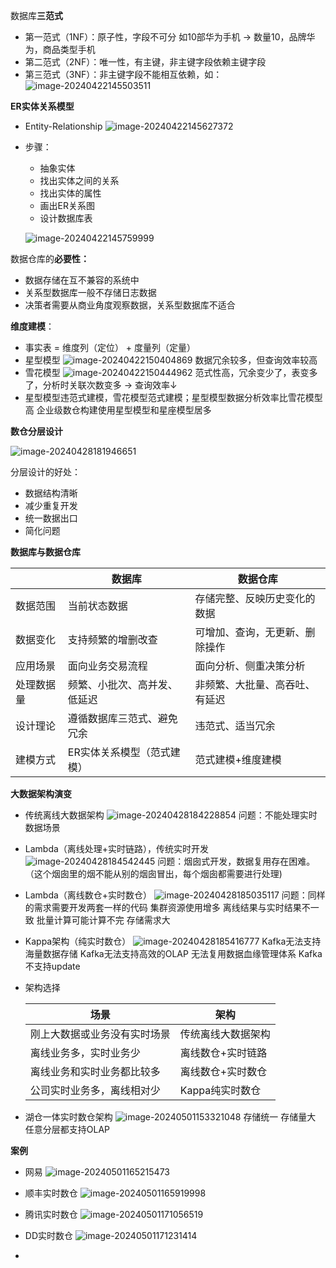 数据库**三范式**

- 第一范式（1NF）：原子性，字段不可分
  如10部华为手机 → 数量10，品牌华为，商品类型手机
- 第二范式（2NF）：唯一性，有主键，非主键字段依赖主键字段
- 第三范式（3NF）：非主键字段不能相互依赖，如：
  ![image-20240422145503511](./images/image-20240422145503511.png)

**ER实体关系模型**

- Entity-Relationship
  ![image-20240422145627372](./images/image-20240422145627372.png)

- 步骤：

  - 抽象实体
  - 找出实体之间的关系
  - 找出实体的属性
  - 画出ER关系图
  - 设计数据库表

  ![image-20240422145759999](./images/image-20240422145759999.png)

数据仓库的**必要性：**

- 数据存储在互不兼容的系统中
- 关系型数据库一般不存储日志数据
- 决策者需要从商业角度观察数据，关系型数据库不适合

**维度建模**：

- 事实表 = 维度列（定位） + 度量列（定量）
- 星型模型
  ![image-20240422150404869](./images/image-20240422150404869.png)
  数据冗余较多，但查询效率较高
- 雪花模型
  ![image-20240422150444962](./images/image-20240422150444962.png)
  范式性高，冗余变少了，表变多了，分析时关联次数变多 → 查询效率↓
- 星型模型违范式建模，雪花模型范式建模；星型模型数据分析效率比雪花模型高
  企业级数仓构建使用星型模型和星座模型居多

**数仓分层设计**

![image-20240428181946651](./images/image-20240428181946651.png)

分层设计的好处：

- 数据结构清晰
- 减少重复开发
- 统一数据出口
- 简化问题

**数据库与数据仓库**

|            | 数据库                       | 数据仓库                       |
| ---------- | ---------------------------- | ------------------------------ |
| 数据范围   | 当前状态数据                 | 存储完整、反映历史变化的数据   |
| 数据变化   | 支持频繁的增删改查           | 可增加、查询，无更新、删除操作 |
| 应用场景   | 面向业务交易流程             | 面向分析、侧重决策分析         |
| 处理数据量 | 频繁、小批次、高并发、低延迟 | 非频繁、大批量、高吞吐、有延迟 |
| 设计理论   | 遵循数据库三范式、避免冗余   | 违范式、适当冗余               |
| 建模方式   | ER实体关系模型（范式建模）   | 范式建模+维度建模              |

**大数据架构演变**

- 传统离线大数据架构
  ![image-20240428184228854](./images/image-20240428184228854.png)
  问题：不能处理实时数据场景

- Lambda（离线处理+实时链路），传统实时开发
  ![image-20240428184542445](./images/image-20240428184542445.png)
  问题：烟囱式开发，数据复用存在困难。（这个烟囱里的烟不能从别的烟囱冒出，每个烟囱都需要进行处理)

- Lambda（离线数仓+实时数仓）
  ![image-20240428185035117](./images/image-20240428185035117.png)
  问题：同样的需求需要开发两套一样的代码
  集群资源使用增多
  离线结果与实时结果不一致
  批量计算可能计算不完
  存储需求大

- Kappa架构（纯实时数仓）
  ![image-20240428185416777](./images/image-20240428185416777.png)
  Kafka无法支持海量数据存储
  Kafka无法支持高效的OLAP
  无法复用数据血缘管理体系
  Kafka不支持update

- 架构选择

  | 场景                         | 架构               |
  | ---------------------------- | ------------------ |
  | 刚上大数据或业务没有实时场景 | 传统离线大数据架构 |
  | 离线业务多，实时业务少       | 离线数仓+实时链路  |
  | 离线业务和实时业务都比较多   | 离线数仓+实时数仓  |
  | 公司实时业务多，离线相对少   | Kappa纯实时数仓    |


- 湖仓一体实时数仓架构
  ![image-20240501153321048](./images/image-20240501153321048.png)
  存储统一
  存储量大
  任意分层都支持OLAP

**案例**

- 网易
  ![image-20240501165215473](./images/image-20240501165215473.png)

- 顺丰实时数仓
  ![image-20240501165919998](./images/image-20240501165919998.png)

- 腾讯实时数仓
  ![image-20240501171056519](./images/image-20240501171056519.png)
- DD实时数仓
  ![image-20240501171231414](./images/image-20240501171231414.png)
- 